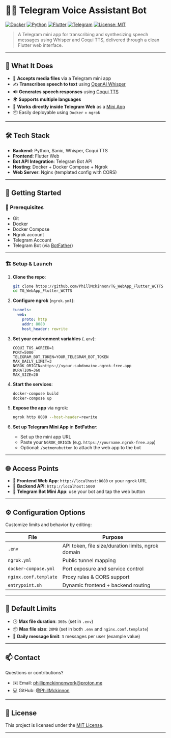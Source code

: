 # 🤖🧠 Telegram Voice Assistant Bot

[![Docker](https://img.shields.io/badge/docker-compose-blue?logo=docker)](https://docs.docker.com/compose/)
[![Python](https://img.shields.io/badge/python-3.10+-blue.svg?logo=python)](https://www.python.org/)
[![Flutter](https://img.shields.io/badge/flutter-ui-blue?logo=flutter)](https://flutter.dev/)
[![Telegram](https://img.shields.io/badge/telegram-bot-blue?logo=telegram)](https://core.telegram.org/bots)
[![License: MIT](https://img.shields.io/badge/license-MIT-green.svg)](https://opensource.org/licenses/MIT)

> A Telegram mini app for transcribing and synthesizing speech messages using Whisper and Coqui TTS, delivered through a clean Flutter web interface.

---

## 🎯 What It Does

* 🎤 **Accepts media files** via a Telegram mini app
* ✍️ **Transcribes speech to text** using [OpenAI Whisper](https://github.com/openai/whisper)
* 🔊 **Generates speech responses** using [Coqui TTS](https://github.com/coqui-ai/TTS)
* 🌍 **Supports multiple languages**
* 💬 **Works directly inside Telegram Web** as a [Mini App](https://core.telegram.org/bots/webapps)
* 📦 Easily deployable using `Docker` + `ngrok`

---

## 🛠️ Tech Stack

* **Backend**: Python, Sanic, Whisper, Coqui TTS
* **Frontend**: Flutter Web
* **Bot API Integration**: Telegram Bot API
* **Hosting**: Docker + Docker Compose + Ngrok
* **Web Server**: Nginx (templated config with CORS)

---

## 🚀 Getting Started

### 🔧 Prerequisites

* Git
* Docker
* Docker Compose
* Ngrok account
* Telegram Account
* Telegram Bot (via [BotFather](https://t.me/botfather))

---

### 🏗️ Setup & Launch

1. **Clone the repo**:

   ```bash
   git clone https://github.com/PhillMckinnon/TG_WebApp_Flutter_WCTTS
   cd TG_WebApp_Flutter_WCTTS
   ```

2. **Configure ngrok** (`ngrok.yml`):

   ```yaml
   tunnels:
     web:
       proto: http
       addr: 8080
       host_header: rewrite
   ```

3. **Set your environment variables** (`.env`):

   ```env
   COQUI_TOS_AGREED=1
   PORT=5000
   TELEGRAM_BOT_TOKEN=YOUR_TELEGRAM_BOT_TOKEN
   MAX_DAILY_LIMIT=3
   NGROK_ORIGIN=https://<your-subdomain>.ngrok-free.app
   DURATION=360
   MAX_SIZE=20
   ```

4. **Start the services**:

   ```bash
   docker-compose build
   docker-compose up
   ```

5. **Expose the app** via ngrok:

   ```bash
   ngrok http 8080 --host-header=rewrite
   ```

6. **Set up Telegram Mini App** in **BotFather**:

   * Set up the mini app URL
   * Paste your `NGROK_ORIGIN` (e.g. `https://yourname.ngrok-free.app`)
   * Optional: `/setmenubutton` to attach the web app to the bot

---

## 🌐 Access Points

* 🎯 **Frontend Web App**: `http://localhost:8080` or your `ngrok` URL
* 🧠 **Backend API**: `http://localhost:5000`
* 🤖 **Telegram Bot Mini App**: use your bot and tap the web button

---

## ⚙️ Configuration Options

Customize limits and behavior by editing:

| File                  | Purpose                                            |
| --------------------- | -------------------------------------------------- |
| `.env`                | API token, file size/duration limits, ngrok domain |
| `ngrok.yml`           | Public tunnel mapping                              |
| `docker-compose.yml`  | Port exposure and service control                  |
| `nginx.conf.template` | Proxy rules & CORS support                         |
| `entrypoint.sh`       | Dynamic frontend + backend routing                 |

---

## 📐 Default Limits

* 🕒 **Max file duration**: `360s` (set in `.env`)
* 📦 **Max file size**: `20MB` (set in both `.env` and `nginx.conf.template`)
* 🔁 **Daily message limit**: `3` messages per user (example value)

---

## 📫 Contact

Questions or contributions?

* ✉️ Email: [phillipmckinnonwork@proton.me](mailto:phillipmckinnonwork@proton.me)
* 💻 GitHub: [@PhillMckinnon](https://github.com/PhillMckinnon)

---

## 📝 License

This project is licensed under the [MIT License](https://opensource.org/licenses/MIT).

---
